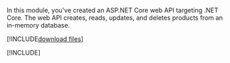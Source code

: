 In this module, you've created an ASP.NET Core web API targeting .NET Core. The web API creates, reads, updates, and deletes products from an in-memory database.

[!INCLUDE[download files](../../includes/summary-download.md)]

[!INCLUDE[](../../../includes/azure-sandbox-cleanup.md)]
